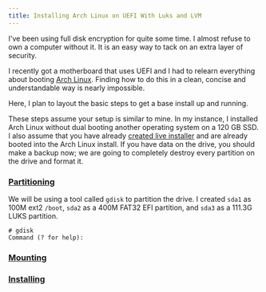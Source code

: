 ```yaml
---
title: Installing Arch Linux on UEFI With Luks and LVM
---
```


I've been using full disk encryption for quite some time. I almost refuse to own
a computer without it. It is an easy way to tack on an extra layer of security.

I recently got a motherboard that uses UEFI and I had to relearn everything
about booting [Arch Linux](https://www.archlinux.org/). Finding how to do this
in a clean, concise and understandable way is nearly impossible.

Here, I plan to layout the basic steps to get a base install up and running.

<!--more-->

These steps assume your setup is similar to mine. In my instance, I installed
Arch Linux without dual booting another operating system on a 120 GB SSD. I also
assume that you have already [created live
installer](https://wiki.archlinux.org/index.php/USB_Flash_Installation_Media)
and are already booted into the Arch Linux install. If you have data on the
drive, you should make a backup now; we are going to completely destroy every
partition on the drive and format it.

### [Partitioning](#partitioning)

We will be using a tool called `gdisk` to partition the drive. I created `sda1`
as 100M ext2 `/boot`, `sda2` as a 400M FAT32 EFI partition, and `sda3` as a
111.3G LUKS partition.

```
# gdisk
Command (? for help):
```

### [Mounting](#mounting)

### [Installing](#installing)
